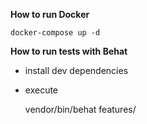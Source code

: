 **How to run Docker**

    docker-compose up -d
    
**How to run tests with Behat** 
    
- install dev dependencies 
- execute

    vendor/bin/behat features/